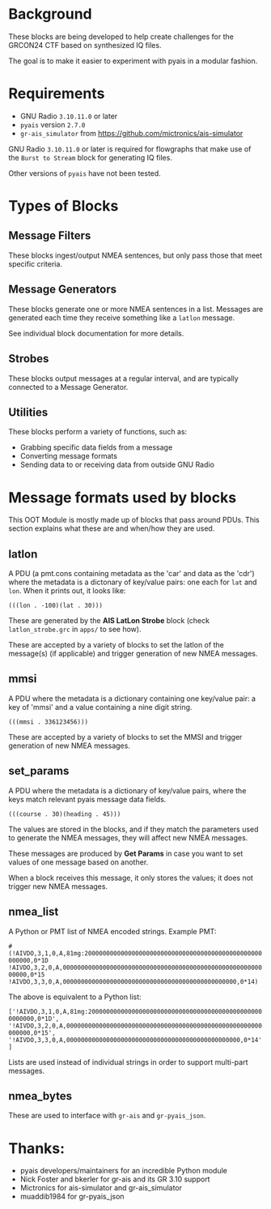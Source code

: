 # Background

These blocks are being developed to help create challenges for the GRCON24 CTF based on synthesized IQ files.

The goal is to make it easier to experiment with pyais in a modular fashion.

# Requirements

* GNU Radio `3.10.11.0` or later
* `pyais` version `2.7.0`
* `gr-ais_simulator` from https://github.com/mictronics/ais-simulator

GNU Radio `3.10.11.0` or later is required for flowgraphs that make use of the `Burst to Stream` block for generating IQ files.

Other versions of `pyais` have not been tested.

# Types of Blocks

## Message Filters

These blocks ingest/output NMEA sentences, but only pass those that meet specific criteria.

## Message Generators

These blocks generate one or more NMEA sentences in a list. Messages are generated each time they receive something like a `latlon` message.

See individual block documentation for more details.

## Strobes

These blocks output messages at a regular interval, and are typically connected to a Message Generator.
 
## Utilities

These blocks perform a variety of functions, such as:
- Grabbing specific data fields from a message
- Converting message formats
- Sending data to or receiving data from outside GNU Radio

# Message formats used by blocks

This OOT Module is mostly made up of blocks that pass around PDUs. This section explains what these are and when/how they are used.

## latlon

A PDU (a pmt.cons containing metadata as the 'car' and data as the 'cdr') where the metadata is a dictonary of key/value pairs: one each for `lat` and `lon`. When it prints out, it looks like:

`(((lon . -100)(lat . 30)))`

These are generated by the **AIS LatLon Strobe** block (check `latlon_strobe.grc` in `apps/` to see how).

These are accepted by a variety of blocks to set the latlon of the message(s) (if applicable) and trigger generation of new NMEA messages.

## mmsi

A PDU where the metadata is a dictionary containing one key/value pair: a key of 'mmsi' and a value containing a nine digit string.

`(((mmsi . 336123456)))`

These are accepted by a variety of blocks to set the MMSI and trigger generation of new NMEA messages.

## set_params

A PDU where the metadata is a dictionary of key/value pairs, where the keys match relevant pyais message data fields.

`(((course . 30)(heading . 45)))`

The values are stored in the blocks, and if they match the parameters used to generate the NMEA messages, they will affect new NMEA messages.

These messages are produced by **Get Params** in case you want to set values of one message based on another.

When a block receives this message, it only stores the values; it does not trigger new NMEA messages.

## nmea_list

A Python or PMT list of NMEA encoded strings. Example PMT:

`#(!AIVDO,3,1,0,A,81mg:2000000000000000000000000000000000000000000000000000000,0*1D !AIVDO,3,2,0,A,000000000000000000000000000000000000000000000000000000000000,0*15 !AIVDO,3,3,0,A,000000000000000000000000000000000000000000000000,0*14)`

The above is equivalent to a Python list:

`['!AIVDO,3,1,0,A,81mg:2000000000000000000000000000000000000000000000000000000,0*1D',
 '!AIVDO,3,2,0,A,000000000000000000000000000000000000000000000000000000000000,0*15',
 '!AIVDO,3,3,0,A,000000000000000000000000000000000000000000000000,0*14']`

Lists are used instead of individual strings in order to support multi-part messages.

## nmea_bytes

These are used to interface with `gr-ais` and `gr-pyais_json`.

# Thanks: 
- pyais developers/maintainers for an incredible Python module
- Nick Foster and bkerler for gr-ais and its GR 3.10 support
- Mictronics for ais-simulator and gr-ais_simulator
- muaddib1984 for gr-pyais_json
